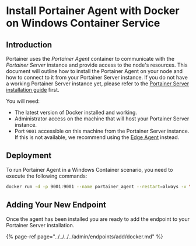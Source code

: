# Install Portainer Agent with Docker on Windows Container Service

## Introduction

Portainer uses the _Portainer Agent_ container to communicate with the _Portainer Server_ instance and provide access to the node's resources. This document will outline how to install the Portainer Agent on your node and how to connect to it from your Portainer Server instance. If you do not have a working Portainer Server instance yet, please refer to the [Portainer Server installation guide](../../server/docker/wcs.md) first.

You will need:

* The latest version of Docker installed and working.
* Administrator access on the machine that will host your Portainer Server instance.
* Port `9001` accessible on this machine from the Portainer Server instance. If this is not available, we recommend using the [Edge Agent](../edge.md) instead.

## Deployment

To run Portainer Agent in a Windows Container scenario, you need to execute the following commands:

```bash
docker run -d -p 9001:9001 --name portainer_agent --restart=always -v \\.\pipe\docker_engine:\\.\pipe\docker_engine portainer/agent
```

## Adding Your New Endpoint

Once the agent has been installed you are ready to add the endpoint to your Portainer Server installation. 

{% page-ref page="../../../../admin/endpoints/add/docker.md" %}

